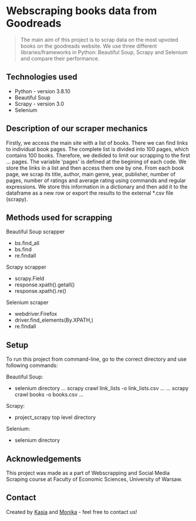 # Webscraping books data from Goodreads
> The main aim of this project is to scrap data on the most upvoted books on the goodreads website. We use three different libraries/frameworks in Python: Beautiful Soup, Scrapy and Selenium and compare their performance.

## Technologies used
- Python - version 3.8.10
- Beautiful Soup
- Scrapy - version 3.0
- Selenium

## Description of our scraper mechanics

Firstly, we access the main site with a list of books. There we can find links to individual book pages. The complete list is divided into 100 pages, which contains 100 books. Therefore, we dedided to limit our scrapping to the first ... pages. The variable 'pages' is defined at the begining of each code. We store the links in a list and then access them one by one. From each book page, we scrap its title, author, main genre, year, publisher, number of pages, number of ratings and average rating using commands and regular expressions. We store this information in a dictionary and then add it to the dataframe as a new row or export the results to the external *.csv file (scrapy). 


## Methods used for scrapping

Beautiful Soup scrapper
- bs.find_all
- bs.find
- re.findall

Scrapy scrapper
- scrapy.Field
- response.xpath().getall()
- response.xpath().re()

Selenium scraper
- webdriver.Firefox
- driver.find_elements(By.XPATH,)
- re.findall

## Setup

To run this project from command-line, go to the correct directory and use following commands:

Beautiful Soup:
- selenium directory
...
scrapy crawl link_lists -o link_lists.csv
...
...
scrapy crawl books -o books.csv
...

Scrapy:
- project_scrapy top level directory

Selenium:
- selenium directory


## Acknowledgements
This project was made as a part of Webscrapping and Social Media Scraping course at Faculty of Economic Sciences, University of Warsaw. 

## Contact
Created by [Kasia](mailto:https://www.katarzyna.jalbrzykowska@student.uw.edu.pl/) and [Monika](mailto:m.kaczan2@student.uw.edu.pl) - feel free to contact us!


